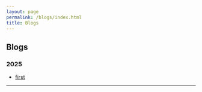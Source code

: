 ```yaml
---
layout: page
permalink: /blogs/index.html
title: Blogs
---
```


## Blogs

### 2025
- [first](/blogs/first/)

---